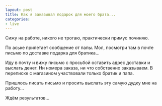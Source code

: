 ```yaml
---
layout: post
title: Как я заказывал подарок для моего брата...
categories:
- live
---
```


Сижу на работе, никого не трогаю, практически примус починяю.

По аське прилетает сообщение от папы. Мол, посмотри там в почте письмо 
по доставке подарка для братика...

Иду в почту и вижу письмо с просьбой оставить адрес доставки и выслать 
денег. Ни номера заказа, ни что собственно заказываем. В переписке с 
магазином участвовали только братик и папа.

Пришлось писать письмо и просить выслать эту самую дудку мне на 
работу...

Ждём результатов...
